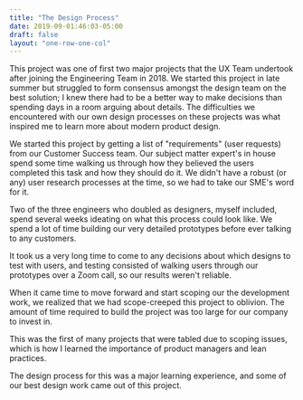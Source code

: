 ```yaml
---
title: "The Design Process"
date: 2019-09-01:46:03-05:00
draft: false
layout: "one-row-one-col"
---
```

This project was one of first two major projects that the UX Team undertook after joining the   Engineering Team in 2018. We started this project in late summer but struggled to form consensus amongst the design team on the best solution; I knew there had to be a better way to make decisions than spending days in a room arguing about details. The difficulties we encountered  with our own design processes on these projects was what inspired me to learn more about modern  product design.

 We started this project by getting a list of "requirements" (user requests) from our Customer Success team. Our subject matter expert's in house spend some time walking us through how they believed the users completed this task and how they should do it. We didn't have a robust (or any) user research processes at the time, so we had to take our SME's word for it.

Two of the three engineers who doubled as designers, myself included, spend several weeks ideating on what this process could look like. We spend a lot of time building our very detailed prototypes before ever talking to any customers.

It took us a very long time to come to any decisions about which designs to test with users, and testing consisted of walking users through our prototypes over a Zoom call, so our results weren't reliable.
    
When it came time to move forward and start scoping our the development work, we realized that we had scope-creeped this project to oblivion. The amount of time required to build the project was too large for our company to invest in.
    
This was the first of many projects that were tabled due to scoping issues, which is how I learned the importance of product managers and lean practices.
    
The design process for this was a major learning experience, and some of our best design work  came out of this project.